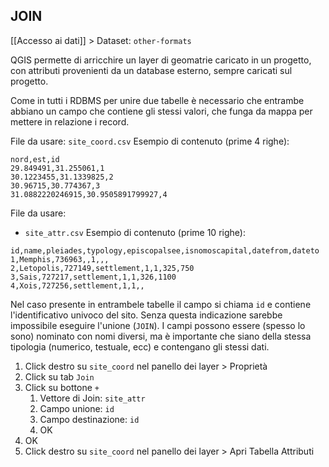 ## JOIN
[[Accesso ai dati]] > Dataset: `other-formats`

QGIS permette di arricchire un layer di geomatrie caricato in un progetto, con attributi provenienti da un database esterno, sempre caricati sul progetto.

Come in tutti i RDBMS per unire due tabelle è necessario che entrambe abbiano un campo che contiene gli stessi valori, che funga da mappa per mettere in relazione i record.

File da usare: `site_coord.csv`
Esempio di contenuto (prime 4 righe):
```csv
nord,est,id
29.849491,31.255061,1
30.1223455,31.1339825,2
30.96715,30.774367,3
31.0882220246915,30.9505891799927,4
```
File da usare:
- `site_attr.csv`
Esempio di contenuto (prime 10 righe):
```csv
id,name,pleiades,typology,episcopalsee,isnomoscapital,datefrom,dateto
1,Memphis,736963,,1,,,
2,Letopolis,727149,settlement,1,1,325,750
3,Sais,727217,settlement,1,1,326,1100
4,Xois,727256,settlement,1,1,,
```
Nel caso presente in entrambele tabelle il campo si chiama `id` e contiene l'identificativo univoco del sito. Senza questa indicazione sarebbe impossibile eseguire l'unione (`JOIN`). I campi possono essere (spesso lo sono) nominato con nomi diversi, ma è importante che siano della stessa tipologia (numerico, testuale, ecc) e contengano gli stessi dati.

1. Click destro su `site_coord` nel panello dei layer > Proprietà
2. Click su tab `Join`
3. Click su bottone `+`
	1. Vettore di Join: `site_attr`
	2. Campo unione: `id`
	3. Campo destinazione: `id`
	4. OK
4. OK
5. Click destro su `site_coord` nel panello dei layer > Apri Tabella Attributi
